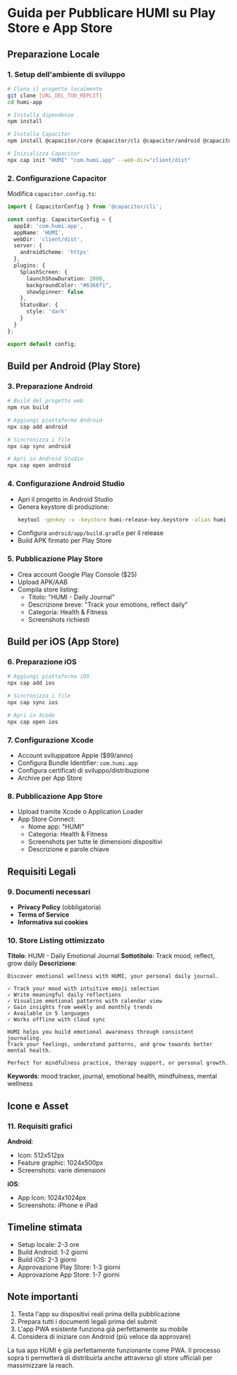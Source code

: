 # Guida per Pubblicare HUMI su Play Store e App Store

## Preparazione Locale

### 1. Setup dell'ambiente di sviluppo
```bash
# Clona il progetto localmente
git clone [URL_DEL_TUO_REPLIT]
cd humi-app

# Installa dipendenze
npm install

# Installa Capacitor
npm install @capacitor/core @capacitor/cli @capacitor/android @capacitor/ios

# Inizializza Capacitor
npx cap init "HUMI" "com.humi.app" --web-dir="client/dist"
```

### 2. Configurazione Capacitor
Modifica `capacitor.config.ts`:
```typescript
import { CapacitorConfig } from '@capacitor/cli';

const config: CapacitorConfig = {
  appId: 'com.humi.app',
  appName: 'HUMI',
  webDir: 'client/dist',
  server: {
    androidScheme: 'https'
  },
  plugins: {
    SplashScreen: {
      launchShowDuration: 2000,
      backgroundColor: "#6366f1",
      showSpinner: false
    },
    StatusBar: {
      style: 'dark'
    }
  }
};

export default config;
```

## Build per Android (Play Store)

### 3. Preparazione Android
```bash
# Build del progetto web
npm run build

# Aggiungi piattaforma Android
npx cap add android

# Sincronizza i file
npx cap sync android

# Apri in Android Studio
npx cap open android
```

### 4. Configurazione Android Studio
- Apri il progetto in Android Studio
- Genera keystore di produzione:
  ```bash
  keytool -genkey -v -keystore humi-release-key.keystore -alias humi -keyalg RSA -keysize 2048 -validity 10000
  ```
- Configura `android/app/build.gradle` per il release
- Build APK firmato per Play Store

### 5. Pubblicazione Play Store
- Crea account Google Play Console ($25)
- Upload APK/AAB
- Compila store listing:
  - Titolo: "HUMI - Daily Journal"
  - Descrizione breve: "Track your emotions, reflect daily"
  - Categoria: Health & Fitness
  - Screenshots richiesti

## Build per iOS (App Store)

### 6. Preparazione iOS
```bash
# Aggiungi piattaforma iOS
npx cap add ios

# Sincronizza i file
npx cap sync ios

# Apri in Xcode
npx cap open ios
```

### 7. Configurazione Xcode
- Account sviluppatore Apple ($99/anno)
- Configura Bundle Identifier: `com.humi.app`
- Configura certificati di sviluppo/distribuzione
- Archive per App Store

### 8. Pubblicazione App Store
- Upload tramite Xcode o Application Loader
- App Store Connect:
  - Nome app: "HUMI"
  - Categoria: Health & Fitness
  - Screenshots per tutte le dimensioni dispositivi
  - Descrizione e parole chiave

## Requisiti Legali

### 9. Documenti necessari
- **Privacy Policy** (obbligatoria)
- **Terms of Service**
- **Informativa sui cookies**

### 10. Store Listing ottimizzato
**Titolo**: HUMI - Daily Emotional Journal
**Sottotitolo**: Track mood, reflect, grow daily
**Descrizione**:
```
Discover emotional wellness with HUMI, your personal daily journal.

✓ Track your mood with intuitive emoji selection
✓ Write meaningful daily reflections
✓ Visualize emotional patterns with calendar view
✓ Gain insights from weekly and monthly trends
✓ Available in 5 languages
✓ Works offline with cloud sync

HUMI helps you build emotional awareness through consistent journaling. 
Track your feelings, understand patterns, and grow towards better mental health.

Perfect for mindfulness practice, therapy support, or personal growth.
```

**Keywords**: mood tracker, journal, emotional health, mindfulness, mental wellness

## Icone e Asset

### 11. Requisiti grafici
**Android**:
- Icon: 512x512px
- Feature graphic: 1024x500px
- Screenshots: varie dimensioni

**iOS**:
- App Icon: 1024x1024px
- Screenshots: iPhone e iPad

## Timeline stimata
- Setup locale: 2-3 ore
- Build Android: 1-2 giorni
- Build iOS: 2-3 giorni
- Approvazione Play Store: 1-3 giorni
- Approvazione App Store: 1-7 giorni

## Note importanti
1. Testa l'app su dispositivi reali prima della pubblicazione
2. Prepara tutti i documenti legali prima del submit
3. L'app PWA esistente funziona già perfettamente su mobile
4. Considera di iniziare con Android (più veloce da approvare)

La tua app HUMI è già perfettamente funzionante come PWA. Il processo sopra ti permetterà di distribuirla anche attraverso gli store ufficiali per massimizzare la reach.